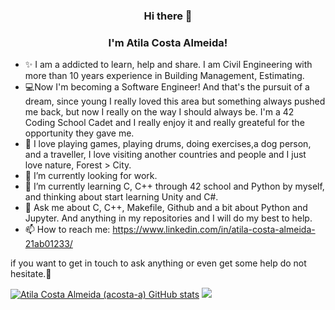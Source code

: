 <h3 align="center">Hi there 🚀</h3>
<h3 align="center">I'm Atila Costa Almeida! </h3>

- ✨ I am a addicted to learn, help and share. I am Civil Engineering with more than 10 years experience in Building Management, Estimating.
- 💻Now I'm becoming a Software Engineer! And that's the pursuit of a dream, since young I really loved this area but something always pushed me back, but now I really on the
way I should always be. I'm a 42 Coding School Cadet and I really enjoy it and really greateful for the opportunity they gave me.
- 🤝 I love playing games, playing drums, doing exercises,a dog person, and a traveller, I love visiting another countries and people and I just love nature, Forest > City. 
- 🔭 I’m currently looking for work.
- 🌱 I’m currently learning  C, C++ through 42 school and Python by myself, and thinking about start learning Unity and C#.
- 💬 Ask me about C, C++, Makefile, Github and a bit about Python and Jupyter. And anything in my repositories and I will do my best to help.
- 📫 How to reach me: https://www.linkedin.com/in/atila-costa-almeida-21ab01233/

if you want to get in touch to ask anything or even get some help do not hesitate.👋

[![Atila Costa Almeida (acosta-a) GitHub stats](https://github-readme-stats.vercel.app/api/top-langs?username=rgenge&hide=scss,stylus,blade,jupyter%20notebook,batchfile,dockerfile,typescript&theme=algolia&show_icons=true)](https://github.com/rgenge)
<img src="https://github-readme-stats.vercel.app/api?username=rgenge&show_icons=true&theme=dark"/>
